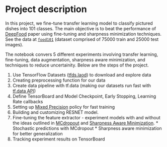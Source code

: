 # Project description
In this project, we fine-tune transfer learning model to classify pictured dishes into 101 classes. The main objective is to beat the performance of [DeepFood](https://www.researchgate.net/publication/304163308_DeepFood_Deep_Learning-Based_Food_Image_Recognition_for_Computer-Aided_Dietary_Assessment) paper using fine-tuning and sharpness minimization techniques. See the data at [`food101`](https://www.tensorflow.org/datasets/catalog/food101) (dataset comprised of 75000 train and 25000 test images). 

The notebook convers 5 different experiments involving transfer learning, fine-tuning, data augmentation, sharpness aware minimization, and techniques to reduce uncertainity. Below are the steps of the project.

  1. Use TensorFlow Datasets ([tfds.laod](https://www.tensorflow.org/datasets/api_docs/python/tfds/load)) to download and explore data
  2. Creating preprocessing function for our data
  3. Create data pipeline with tf.data (making our datasets run fast with [tf.data API](https://www.tensorflow.org/guide/data_performance))
  4.  Define TensorBoard and Model Checkpoint, Early Stopping, Learning Rate callbacks
  5. Setting up [Mixed Precision](https://www.tensorflow.org/guide/mixed_precision) policy for fast training 
  6. Building and customizing RESNET model.
  7. Fine-tuning the feature extractor - experiment models with and without the ideas outlined in [MCdropout](https://arxiv.org/abs/1506.02142) and [Sharpness Aware Minimization](https://arxiv.org/abs/2010.01412).
    * Stochastic predictions with MCdropout
    * Sharpness aware minimization for better generalization
  8. Tracking experiment results on TensorBoard
